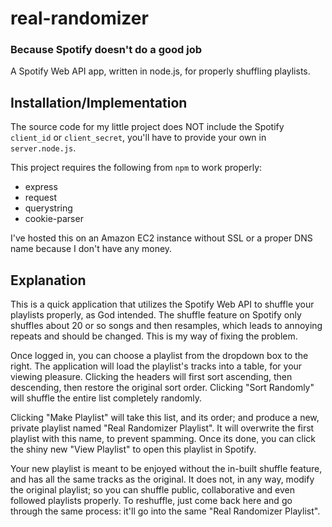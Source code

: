 # real-randomizer
### Because Spotify doesn't do a good job
A Spotify Web API app, written in node.js, for properly shuffling playlists.

## Installation/Implementation

The source code for my little project does NOT include the Spotify `client_id`
or `client_secret`, you'll have to provide your own in `server.node.js`.

This project requires the following from `npm` to work properly:

* express
* request
* querystring
* cookie-parser 

I've hosted this on an Amazon EC2 instance without SSL or a proper DNS name 
because I don't have any money.

## Explanation

This is a quick application that utilizes the Spotify Web API to shuffle your 
playlists properly, as God intended. The shuffle feature on Spotify only 
shuffles about 20 or so songs and then resamples, which leads to annoying 
repeats and should be changed. This is my way of fixing the problem.

Once logged in, you can choose a playlist from the dropdown box to the right. 
The application will load the playlist's tracks into a table, for your viewing 
pleasure. Clicking the headers will first sort ascending, then descending, 
then restore the original sort order. Clicking "Sort Randomly" will shuffle 
the entire list completely randomly.

Clicking "Make Playlist" will take this list, and its order; and produce a 
new, private playlist named "Real Randomizer Playlist". It will overwrite 
the first playlist with this name, to prevent spamming. Once its done, you can 
click the shiny new "View Playlist" to open this playlist in Spotify.

Your new playlist is meant to be enjoyed without the in-built shuffle feature, 
and has all the same tracks as the original. It does not, in any way, modify 
the original playlist; so you can shuffle public, collaborative and even 
followed playlists properly. To reshuffle, just come back here and go through 
the same process: it'll go into the same "Real Randomizer Playlist".
